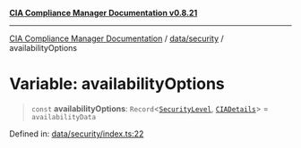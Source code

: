 [**CIA Compliance Manager Documentation v0.8.21**](../../../README.md)

***

[CIA Compliance Manager Documentation](../../../modules.md) / [data/security](../README.md) / availabilityOptions

# Variable: availabilityOptions

> `const` **availabilityOptions**: `Record`\<[`SecurityLevel`](../../../types/cia/type-aliases/SecurityLevel.md), [`CIADetails`](../../../types/interfaces/CIADetails.md)\> = `availabilityData`

Defined in: [data/security/index.ts:22](https://github.com/Hack23/cia-compliance-manager/blob/689e67e40bb6afe811128d672a0d7dd5fcbdaea5/src/data/security/index.ts#L22)
